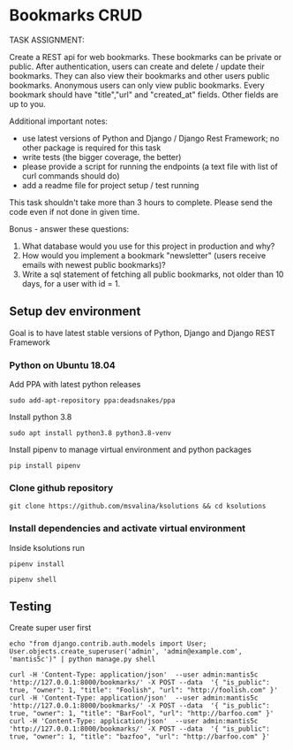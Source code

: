 # Bookmarks CRUD

TASK ASSIGNMENT:

Create a REST api for web bookmarks. These bookmarks can be private or
public. After authentication, users can create and delete / update their
bookmarks. They can also view their bookmarks and other users public
bookmarks. Anonymous users can only view public bookmarks. Every bookmark
should have "title","url" and "created_at" fields. Other fields are up to
you.

Additional important notes:

- use latest versions of Python and Django / Django Rest Framework; no other
  package is required for this task
- write tests (the bigger coverage, the better)
- please provide a script for running the endpoints (a text file with list of
  curl commands should do)
- add a readme file for project setup / test running

This task shouldn't take more than 3 hours to complete. Please send the code
even if not done in given time.

Bonus - answer these questions:

1) What database would you use for this project in production and why?
2) How would you implement a bookmark "newsletter" (users receive emails with
   newest public bookmarks)?
3) Write a sql statement of fetching all public bookmarks, not older than 10
   days, for a user with id = 1.


## Setup dev environment

Goal is to have latest stable versions of Python, Django and Django REST Framework

### Python on Ubuntu 18.04

Add PPA with latest python releases

```shell
sudo add-apt-repository ppa:deadsnakes/ppa
```

Install python 3.8

```shell
sudo apt install python3.8 python3.8-venv
```

Install pipenv to manage virtual environment and python packages

```shell
pip install pipenv
```

### Clone github repository

```shell
git clone https://github.com/msvalina/ksolutions && cd ksolutions
```


### Install dependencies and activate virtual environment

Inside ksolutions run

```shell
pipenv install

pipenv shell
```


## Testing

Create super user first

```shell
echo "from django.contrib.auth.models import User; User.objects.create_superuser('admin', 'admin@example.com', 'mantis5c')" | python manage.py shell

curl -H 'Content-Type: application/json'  --user admin:mantis5c 'http://127.0.0.1:8000/bookmarks/' -X POST --data  '{ "is_public": true, "owner": 1, "title": "Foolish", "url": "http://foolish.com" }'
curl -H 'Content-Type: application/json'  --user admin:mantis5c 'http://127.0.0.1:8000/bookmarks/' -X POST --data  '{ "is_public": true, "owner": 1, "title": "BarFool", "url": "http://barfoo.com" }'
curl -H 'Content-Type: application/json'  --user admin:mantis5c 'http://127.0.0.1:8000/bookmarks/' -X POST --data  '{ "is_public": true, "owner": 1, "title": "bazfoo", "url": "http://barfoo.com" }'
```